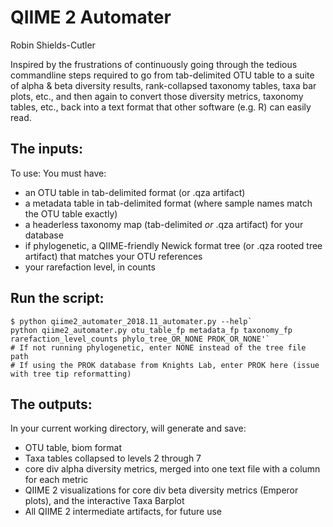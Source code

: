 # QIIME 2 Automater
Robin Shields-Cutler

Inspired by the frustrations of continuously going through the tedious commandline steps required to go from tab-delimited OTU table to a suite of alpha & beta diversity results, rank-collapsed taxonomy tables, taxa bar plots, etc., and then again to convert those diversity metrics, taxonomy tables, etc., back into a text format that other software (e.g. R) can easily read.

## The inputs:
To use: You must have:
* an OTU table in tab-delimited format (or .qza artifact)
* a metadata table in tab-delimited format (where sample names match the OTU table exactly)
* a headerless taxonomy map (tab-delimited _or_ .qza artifact) for your database
* if phylogenetic, a QIIME-friendly Newick format tree (or .qza rooted tree artifact) that matches your OTU references
* your rarefaction level, in counts

## Run the script:
```shell
$ python qiime2_automater_2018.11_automater.py --help`
python qiime2_automater.py otu_table_fp metadata_fp taxonomy_fp rarefaction_level_counts phylo_tree_OR_NONE PROK_OR_NONE'`
# If not running phylogenetic, enter NONE instead of the tree file path
# If using the PROK database from Knights Lab, enter PROK here (issue with tree tip reformatting)
```

## The outputs:
In your current working directory, will generate and save:
* OTU table, biom format
* Taxa tables collapsed to levels 2 through 7
* core div alpha diversity metrics, merged into one text file with a column for each metric
* QIIME 2 visualizations for core div beta diversity metrics (Emperor plots), and the interactive Taxa Barplot
* All QIIME 2 intermediate artifacts, for future use
